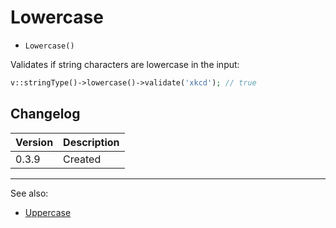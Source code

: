 # Lowercase

- `Lowercase()`

Validates if string characters are lowercase in the input:

```php
v::stringType()->lowercase()->validate('xkcd'); // true
```

## Changelog

Version | Description
--------|-------------
  0.3.9 | Created

***
See also:

- [Uppercase](Uppercase.md)
